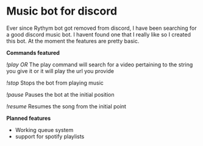 # Music bot for discord

Ever since Rythym bot got removed from discord, I have been searching for a good discord music bot. I havent found one that I really like so I created this bot. At the moment the features are pretty basic.

**Commands featured**

*!play <url> OR <text for youtube search>*
The play command will search for a video pertaining to the string you give it or it will play the url you provide

*!stop*
Stops the bot from playing music

*!pause*
Pauses the bot at the initial position

*!resume*
Resumes the song from the initial point

**Planned features**
- Working queue system
- support for spotify playlists
